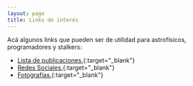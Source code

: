 ```yaml
---
layout: page
title: Links de interés
---
```


Acá algunos links que pueden ser de utilidad para astrofísicos, programadores y stalkers:
 
* [Lista de publicaciones.](https://arxiv.org/){:target="_blank"}
* [Redes Sociales.](https://twitter.com/nicomedinap){:target="_blank"}
* [Fotografías.](http://www.flickr.com/photos/73337761@N06/){:target="_blank"}

